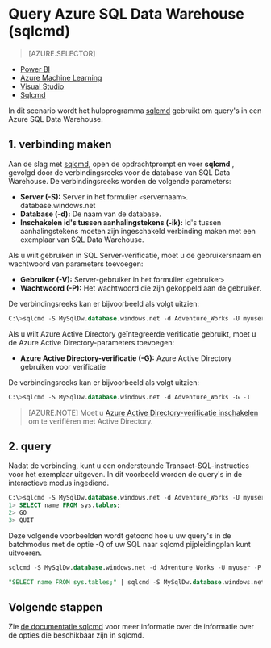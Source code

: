 <properties
   pageTitle="Query Azure SQL Data Warehouse (sqlcmd) | Microsoft Azure"
   description="Query's uitvoeren Azure SQL Data Warehouse met de opdrachtregel hulpprogramma sqlcmd."
   services="sql-data-warehouse"
   documentationCenter="NA"
   authors="sonyam"
   manager="barbkess"
   editor=""/>

<tags
   ms.service="sql-data-warehouse"
   ms.devlang="NA"
   ms.topic="get-started-article"
   ms.tgt_pltfrm="NA"
   ms.workload="data-services"
   ms.date="09/06/2016"
   ms.author="barbkess;sonyama"/>

# <a name="query-azure-sql-data-warehouse-sqlcmd"></a>Query Azure SQL Data Warehouse (sqlcmd)

> [AZURE.SELECTOR]
- [Power BI](sql-data-warehouse-get-started-visualize-with-power-bi.md)
- [Azure Machine Learning](sql-data-warehouse-get-started-analyze-with-azure-machine-learning.md)
- [Visual Studio](sql-data-warehouse-query-visual-studio.md)
- [Sqlcmd](sql-data-warehouse-get-started-connect-sqlcmd.md) 

In dit scenario wordt het hulpprogramma [sqlcmd][] gebruikt om query's in een Azure SQL Data Warehouse.  

## <a name="1-connect"></a>1. verbinding maken

Aan de slag met [sqlcmd][], open de opdrachtprompt en voer **sqlcmd** , gevolgd door de verbindingsreeks voor de database van SQL Data Warehouse. De verbindingsreeks worden de volgende parameters:

+ **Server (-S):** Server in het formulier `<`servernaam`>`. database.windows.net
+ **Database (-d):** De naam van de database.
+ **Inschakelen id's tussen aanhalingstekens (-ik):** Id's tussen aanhalingstekens moeten zijn ingeschakeld verbinding maken met een exemplaar van SQL Data Warehouse.

Als u wilt gebruiken in SQL Server-verificatie, moet u de gebruikersnaam en wachtwoord van parameters toevoegen:

+ **Gebruiker (-V):** Server-gebruiker in het formulier `<`gebruiker`>`
+ **Wachtwoord (-P):** Het wachtwoord die zijn gekoppeld aan de gebruiker.

De verbindingsreeks kan er bijvoorbeeld als volgt uitzien:

```sql
C:\>sqlcmd -S MySqlDw.database.windows.net -d Adventure_Works -U myuser -P myP@ssword -I
```

Als u wilt Azure Active Directory geïntegreerde verificatie gebruikt, moet u de Azure Active Directory-parameters toevoegen:

+ **Azure Active Directory-verificatie (-G):** Azure Active Directory gebruiken voor verificatie

De verbindingsreeks kan er bijvoorbeeld als volgt uitzien:

```sql
C:\>sqlcmd -S MySqlDw.database.windows.net -d Adventure_Works -G -I
```

> [AZURE.NOTE] Moet u [Azure Active Directory-verificatie inschakelen](sql-data-warehouse-authentication.md) om te verifiëren met Active Directory.

## <a name="2-query"></a>2. query

Nadat de verbinding, kunt u een ondersteunde Transact-SQL-instructies voor het exemplaar uitgeven.  In dit voorbeeld worden de query's in de interactieve modus ingediend.

```sql
C:\>sqlcmd -S MySqlDw.database.windows.net -d Adventure_Works -U myuser -P myP@ssword -I
1> SELECT name FROM sys.tables;
2> GO
3> QUIT
```

Deze volgende voorbeelden wordt getoond hoe u uw query's in de batchmodus met de optie -Q of uw SQL naar sqlcmd pijpleidingplan kunt uitvoeren.

```sql
sqlcmd -S MySqlDw.database.windows.net -d Adventure_Works -U myuser -P myP@ssword -I -Q "SELECT name FROM sys.tables;"
```

```sql
"SELECT name FROM sys.tables;" | sqlcmd -S MySqlDw.database.windows.net -d Adventure_Works -U myuser -P myP@ssword -I > .\tables.out
```

## <a name="next-steps"></a>Volgende stappen

Zie [de documentatie sqlcmd][sqlcmd] voor meer informatie over de informatie over de opties die beschikbaar zijn in sqlcmd.

<!--Image references-->

<!--Article references-->

<!--MSDN references--> 
[Sqlcmd]: https://msdn.microsoft.com/library/ms162773.aspx
[Azure portal]: https://portal.azure.com

<!--Other Web references-->
